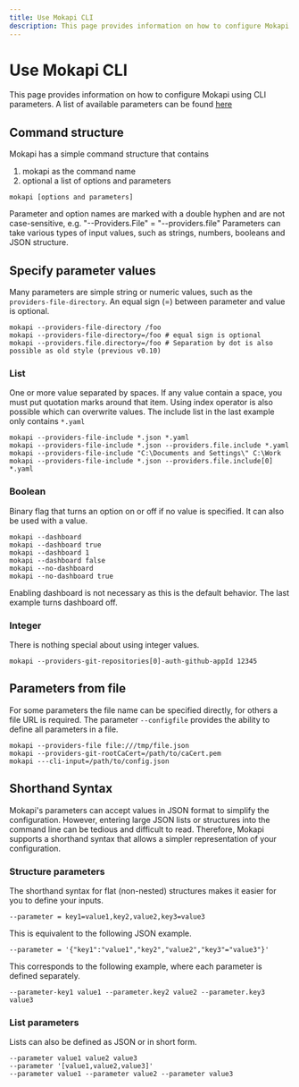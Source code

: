 ```yaml
---
title: Use Mokapi CLI
description: This page provides information on how to configure Mokapi using CLI parameters.
---
```

# Use Mokapi CLI

This page provides information on how to configure Mokapi using CLI parameters. A list of available parameters can be found [here](/docs/configuration/reference.md)

## Command structure

Mokapi has a simple command structure that contains

1. mokapi as the command name
2. optional a list of options and parameters

```shell
mokapi [options and parameters]
```

Parameter and option names are marked with a double hyphen and are not case-sensitive, e.g. "--Providers.File" = "--providers.file"
Parameters can take various types of input values, such as strings, numbers, booleans and JSON structure.

## Specify parameter values

Many parameters are simple string or numeric values, such as the `providers-file-directory`. An equal sign (=) between 
parameter and value is optional.

```shell
mokapi --providers-file-directory /foo
mokapi --providers-file-directory=/foo # equal sign is optional
mokapi --providers.file.directory=/foo # Separation by dot is also possible as old style (previous v0.10)
```

### List

One or more value separated by spaces. If any value contain a space, you must put quotation marks around that item.
Using index operator is also possible which can overwrite values. The include list in the last example only contains `*.yaml`

```shell
mokapi --providers-file-include *.json *.yaml
mokapi --providers-file-include *.json --providers.file.include *.yaml
mokapi --providers-file-include "C:\Documents and Settings\" C:\Work
mokapi --providers-file-include *.json --providers.file.include[0] *.yaml
```

### Boolean

Binary flag that turns an option on or off if no value is specified. It can also be used with a value.

```shell
mokapi --dashboard
mokapi --dashboard true
mokapi --dashboard 1
mokapi --dashboard false
mokapi --no-dashboard
mokapi --no-dashboard true
```

Enabling dashboard is not necessary as this is the default behavior. The last example turns dashboard off.

### Integer

There is nothing special about using integer values.

```shell
mokapi --providers-git-repositories[0]-auth-github-appId 12345
```

## Parameters from file

For some parameters the file name can be specified directly, for others a file URL is required.
The parameter `--configfile` provides the ability to define all parameters in a file.

```shell
mokapi --providers-file file:///tmp/file.json
mokapi --providers-git-rootCaCert=/path/to/caCert.pem
mokapi ---cli-input=/path/to/config.json
```

## Shorthand Syntax

Mokapi's parameters can accept values in JSON format to simplify the configuration.
However, entering large JSON lists or structures into the command line can be tedious and difficult to read.
Therefore, Mokapi supports a shorthand syntax that allows a simpler representation of your configuration.

### Structure parameters

The shorthand syntax for flat (non-nested) structures makes it easier for you to define your inputs.

```shell
--parameter = key1=value1,key2,value2,key3=value3
```

This is equivalent to the following JSON example.

```shell
--parameter = '{"key1":"value1","key2","value2","key3"="value3"}'
```

This corresponds to the following example, where each parameter is defined separately.

```shell
--parameter-key1 value1 --parameter.key2 value2 --parameter.key3 value3
```

### List parameters

Lists can also be defined as JSON or in short form.

```shell
--parameter value1 value2 value3
--parameter '[value1,value2,value3]'
--parameter value1 --parameter value2 --parameter value3
```
